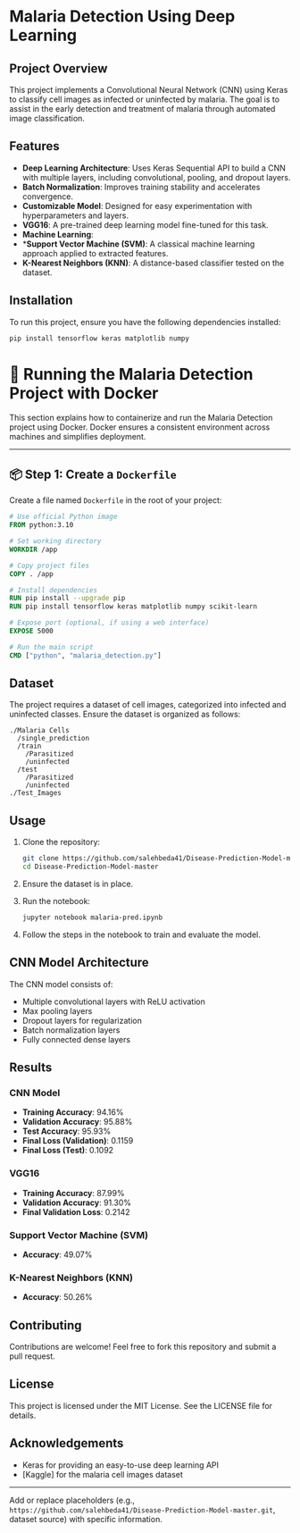 # Malaria Detection Using Deep Learning

## Project Overview
This project implements a Convolutional Neural Network (CNN) using Keras to classify cell images as infected or uninfected by malaria. The goal is to assist in the early detection and treatment of malaria through automated image classification.

## Features
- **Deep Learning Architecture**: Uses Keras Sequential API to build a CNN with multiple layers, including convolutional, pooling, and dropout layers.
- **Batch Normalization**: Improves training stability and accelerates convergence.
- **Customizable Model**: Designed for easy experimentation with hyperparameters and layers.
- **VGG16**: A pre-trained deep learning model fine-tuned for this task.
- **Machine Learning**:
-   ***Support Vector Machine (SVM)**: A classical machine learning approach applied to extracted features.
-   **K-Nearest Neighbors (KNN)**: A distance-based classifier tested on the dataset.

## Installation
To run this project, ensure you have the following dependencies installed:

```bash
pip install tensorflow keras matplotlib numpy
```

# 🐳 Running the Malaria Detection Project with Docker

This section explains how to containerize and run the Malaria Detection project using Docker. Docker ensures a consistent environment across machines and simplifies deployment.

---

## 📦 Step 1: Create a `Dockerfile`

Create a file named `Dockerfile` in the root of your project:

```Dockerfile
# Use official Python image
FROM python:3.10

# Set working directory
WORKDIR /app

# Copy project files
COPY . /app

# Install dependencies
RUN pip install --upgrade pip
RUN pip install tensorflow keras matplotlib numpy scikit-learn

# Expose port (optional, if using a web interface)
EXPOSE 5000

# Run the main script
CMD ["python", "malaria_detection.py"]

```

## Dataset
The project requires a dataset of cell images, categorized into infected and uninfected classes. Ensure the dataset is organized as follows:

```
./Malaria Cells
  /single_prediction
  /train
    /Parasitized
    /uninfected
  /test
    /Parasitized
    /uninfected
./Test_Images
```


## Usage
1. Clone the repository:
   ```bash
   git clone https://github.com/salehbeda41/Disease-Prediction-Model-master.git
   cd Disease-Prediction-Model-master
   ```

2. Ensure the dataset is in place.

3. Run the notebook:
   ```bash
   jupyter notebook malaria-pred.ipynb
   ```

4. Follow the steps in the notebook to train and evaluate the model.

## CNN Model Architecture
The CNN model consists of:
- Multiple convolutional layers with ReLU activation
- Max pooling layers
- Dropout layers for regularization
- Batch normalization layers
- Fully connected dense layers

## Results
### CNN Model
- **Training Accuracy**: 94.16%
- **Validation Accuracy**: 95.88%
- **Test Accuracy**: 95.93%
- **Final Loss (Validation)**: 0.1159
- **Final Loss (Test)**: 0.1092

### VGG16
- **Training Accuracy**: 87.99%
- **Validation Accuracy**: 91.30%
- **Final Validation Loss**: 0.2142

### Support Vector Machine (SVM)
- **Accuracy**: 49.07%

### K-Nearest Neighbors (KNN)
- **Accuracy**: 50.26%

## Contributing
Contributions are welcome! Feel free to fork this repository and submit a pull request.

## License
This project is licensed under the MIT License. See the LICENSE file for details.

## Acknowledgements
- Keras for providing an easy-to-use deep learning API
- [Kaggle] for the malaria cell images dataset

---
Add or replace placeholders (e.g., `https://github.com/salehbeda41/Disease-Prediction-Model-master.git`, dataset source) with specific information.
